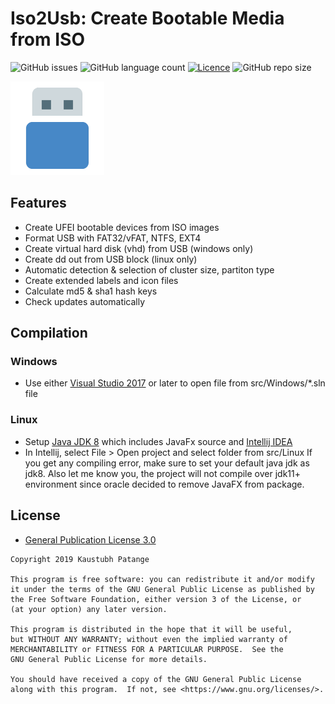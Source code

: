 # Iso2Usb: Create Bootable Media from ISO
![GitHub issues](https://img.shields.io/github/issues/kaustubhpatange/iso2usb.svg)
![GitHub language count](https://img.shields.io/github/languages/count/kaustubhpatange/iso2usb.svg)
[![Licence](https://img.shields.io/badge/license-GPLv3-blue.svg?style=flat-square)](https://www.gnu.org/licenses/gpl-3.0.en.html)
![GitHub repo size](https://img.shields.io/github/repo-size/kaustubhpatange/iso2usb.svg)

![Logo](https://github.com/KaustubhPatange/Iso2Usb/raw/master/images/icon.png)

## Features
* Create UFEI bootable devices from ISO images
* Format USB with FAT32/vFAT, NTFS, EXT4
* Create virtual hard disk (vhd) from USB (windows only)
* Create dd out from USB block (linux only)
* Automatic detection & selection of cluster size, partiton type
* Create extended labels and icon files 
* Calculate md5 & sha1 hash keys
* Check updates automatically

## Compilation
### Windows
* Use either [Visual Studio 2017](https://visualstudio.microsoft.com/) or later to open file from src/Windows/*.sln file
### Linux
* Setup [Java JDK 8](https://www.oracle.com/technetwork/java/javase/downloads/jdk8-downloads-2133151.html) which includes JavaFx source and [Intellij IDEA](https://snapcraft.io/intellij-idea-community)
* In Intellij, select File > Open project and select folder from src/Linux
If you get any compiling error, make sure to set your default java jdk as jdk8. Also let me know you, the project will not compile over jdk11+ environment since oracle decided to remove JavaFX from package.

## License

* [General Publication License 3.0](https://www.gnu.org/licenses/gpl-3.0.en.html)

```
Copyright 2019 Kaustubh Patange

This program is free software: you can redistribute it and/or modify
it under the terms of the GNU General Public License as published by
the Free Software Foundation, either version 3 of the License, or
(at your option) any later version.

This program is distributed in the hope that it will be useful,
but WITHOUT ANY WARRANTY; without even the implied warranty of
MERCHANTABILITY or FITNESS FOR A PARTICULAR PURPOSE.  See the
GNU General Public License for more details.

You should have received a copy of the GNU General Public License
along with this program.  If not, see <https://www.gnu.org/licenses/>.
```